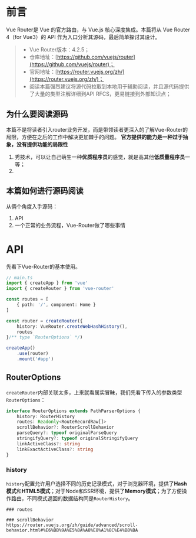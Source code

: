 # 前言
<!-- 最后文章内部代码的换行更换为2，如果感觉不适的话 -->
Vue Router是 Vue 的官方路由，与 Vue.js 核心深度集成。本篇将从 Vue Router 4（for Vue3）的 API 作为入口分析其源码，最后简单探讨其设计。

> - Vue Router版本：4.2.5；
> - 仓库地址：[https://github.com/vuejs/router](https://github.com/vuejs/router)；
> - 官网地址：[https://router.vuejs.org/zh/](https://router.vuejs.org/zh/)；
> - 阅读本篇强烈建议将源代码拉取到本地用于辅助阅读，并且源代码提供了大量的类型注解详细到API RFCS，更易链接到外部知识点；

## 为什么要阅读源码

本篇不是将读者引入router业务开发，而是带领读者更深入的了解Vue-Router的局限，方便在之后的工作中解决更加棘手的问题。
**官方提供的能力是一种过于抽象，没有提供功能的局限性**

1. 秀技术，可以让自己萌生一种**优质程序员**的感觉，就是高其他**低质量程序员**一等；
2. 

## 本篇如何进行源码阅读

从俩个角度入手源码：
1. API
2. 一个正常的业务流程，Vue-Router做了哪些事情

# API
<!-- 先从输入输出的视角去看 -->
先看下Vue-Router的基本使用。

```ts
// main.ts
import { createApp } from 'vue'
import { createRouter } from 'vue-router'

const routes = [
    { path: '/', component: Home }
]

const router = createRouter({
    history: VueRouter.createWebHashHistory(),
    routes
}/** type `RouterOptions` */)

createApp()
    .use(router)
    .mount('#app')
```

## RouterOptions

`createRouter`内部关联太多，上来就看属实冒昧，我们先看下传入的参数类型`RouterOptions`：

```ts
interface RouterOptions extends PathParserOptions {
    history: RouterHistory
    routes: Readonly<RouteRecordRaw[]>
    scrollBehavior?: RouterScrollBehavior
    parseQuery?: typeof originalParseQuery
    stringifyQuery?: typeof originalStringifyQuery
    linkActiveClass?: string
    linkExactActiveClass?: string
}
```

### history

`history`配置允许用户选择不同的历史记录模式，对于浏览器环境，提供了**Hash模式**和**HTML5模式**；对于Node和SSR环境，提供了**Memory模式**；为了方便操作路由，不同模式返回的数据结构同是`RouterHistory`。



```
### routes

### scrollBehavior
https://router.vuejs.org/zh/guide/advanced/scroll-behavior.html#%E6%BB%9A%E5%8A%A8%E8%A1%8C%E4%B8%BA

